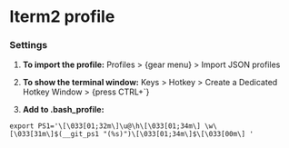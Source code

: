 # Iterm2 profile



### Settings
1. **To import the profile:** Profiles > {gear menu} > Import JSON profiles

1. **To show the terminal window:** Keys > Hotkey > Create a Dedicated Hotkey Window > {press CTRL+`}

1. **Add to .bash_profile:**
```
export PS1='\[\033[01;32m\]\u@\h\[\033[01;34m\] \w\[\033[31m\]$(__git_ps1 "(%s)")\[\033[01;34m\]$\[\033[00m\] '
```
